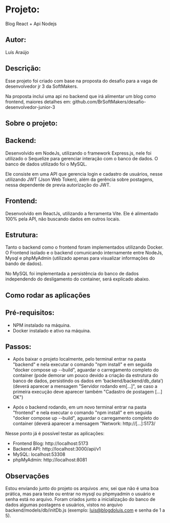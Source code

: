 # Projeto:
Blog React + Api Nodejs

## Autor:
Luís Araújo

## Descrição: 
Esse projeto foi criado com base na proposta do desafio para a vaga de desenvolvedor jr 3 da SoftMakers.

Na proposta inclui uma api no backend que irá alimentar um blog como frontend, maiores detalhes em: github.com/BrSoftMakers/desafio-desenvolvedor-junior-3

## Sobre o projeto:
## Backend:
Desenvolvido em NodeJs, utilizando o framework Express.js, nele foi utilizado o Sequelize para gerenciar interação com o banco de dados. O banco de dados utilizado foi o MySQL.

Ele consiste em uma API que gerencia login e cadastro de usuários, nesse utilizando JWT (Json Web Token), além da gerência sobre postagens, nessa dependente de previa autorização do JWT.

## Frontend:
Desenvolvido em ReactJs, utilizando a ferramenta Vite. Ele é alimentado 100% pela API, não buscando dados em outros locais.

## Estrutura:
Tanto o backend como o frontend foram implementados utilizando Docker. O Frontend isolado e o backend comunicando internamente entre NodeJs, Mysql e phpMyAdmin (utilizado apenas para visualizar informações do bando de dados).

No MySQL foi implementada a persistência do banco de dados independendo do desligamento do container, será explicado abaixo.

## Como rodar as aplicações
## Pré-requisitos:
- NPM instalado na máquina.
- Docker instalado e ativo na máquina.

## Passos:
- Após baixar o projeto localmente, pelo terminal entrar na pasta "backend" e nela executar o comando "npm install" e em seguida "docker compose up --build", aguardar o carregamento completo do container (pode demorar um pouco devido a criação da estrutura do banco de dados, persistindo os dados em ‘backend/backend/db_data’) (deverá aparecer a mensagem "Servidor rodando em[...]", se caso a primeira execução deve aparecer também "Cadastro de postagem [...] OK")

- Após o backend rodando, em um novo terminal entrar na pasta "frontend" e nela executar o comando "npm install" e em seguida "docker compose up --build", aguardar o carregamento completo do container (deverá aparecer a mensagem "Network: http://[...]:5173/

Nesse ponto já é possível testar as aplicações:
- Frontend Blog: http://localhost:5173
- Backend API: http://localhost:3000/api/v1
- MySQL: localhost:53308
- phpMyAdmin: http://localhost:8081

## Observações
Estou enviando junto do projeto os arquivos .env, sei que não é uma boa prática, mas para teste ou entrar no mysql ou phpmyadmin o usuário e senha está no arquivo.
Foram criados junto a inicialização do banco de dados algumas postagens e usuários, vistos no arquivo backend/models/db/initDb.js (exemplo: luis@blogdoluis.com e senha de 1 a 5).